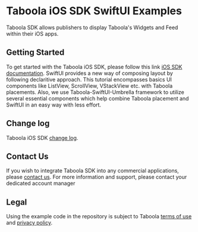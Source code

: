 # Taboola iOS SDK SwiftUI Examples

Taboola SDK allows publishers to display Taboola's Widgets and Feed within their iOS apps.

## Getting Started
To get started with the Taboola iOS SDK, please follow this link [iOS SDK documentation](https://sdk.taboola.com/taboolasdk/docs/taboola-ios-sdk-install?ref=github).
SwiftUI provides a new way of composing layout by following declaritive approach. This tutorial encompasses basics UI components like ListView, ScrollView, VStackView etc. with Taboola placements.
Also, we use Taboola-SwiftUI-Umbrella framework to utilize several essential components which help combine Taboola placement and SwiftUI in an easy way with less effort.

## Change log
Taboola iOS SDK [change log](https://developers.taboola.com/taboolasdk/docs/ios-changelog).

## Contact Us
If you wish to integrate Taboola SDK into any commercial applications, please [contact us](https://www.taboola.com/contact?ref=taboola_sdk_github_examples).
For more information and support, please contact your dedicated account manager

## Legal
Using the example code in the repository is subject to Taboola [terms of use](https://www.taboola.com/terms-of-use) and [privacy policy](https://www.taboola.com/privacy-policy).
